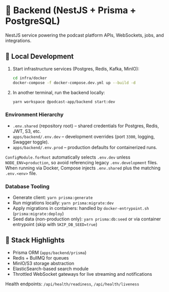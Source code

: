 # 🧠 Backend (NestJS + Prisma + PostgreSQL)

NestJS service powering the podcast platform APIs, WebSockets, jobs, and integrations.

## 🔧 Local Development

1. Start infrastructure services (Postgres, Redis, Kafka, MinIO):
   ```bash
   cd infra/docker
   docker-compose -f docker-compose.dev.yml up --build -d
   ```
2. In another terminal, run the backend locally:
   ```bash
   yarn workspace @podcast-app/backend start:dev
   ```

### Environment Hierarchy

- `.env.shared` (repository root) – shared credentials for Postgres, Redis, JWT, S3, etc.
- `apps/backend/.env.dev` – development overrides (port `3300`, logging, Swagger toggle).
- `apps/backend/.env.prod` – production defaults for containerized runs.

`ConfigModule.forRoot` automatically selects `.env.dev` unless `NODE_ENV=production`, so avoid referencing legacy `.env.development` files. When running via Docker, Compose injects `.env.shared` plus the matching `.env.<env>` file.

### Database Tooling

- Generate client: `yarn prisma:generate`
- Run migrations locally: `yarn prisma:migrate:dev`
- Apply migrations in containers: handled by `docker-entrypoint.sh` (`prisma:migrate:deploy`)
- Seed data (non-production only): `yarn prisma:db:seed` or via container entrypoint (skip with `SKIP_DB_SEED=true`)

## 🧩 Stack Highlights

- Prisma ORM (`apps/backend/prisma`)
- Redis + BullMQ for queues
- MinIO/S3 storage abstraction
- ElasticSearch-based search module
- Throttled WebSocket gateways for live streaming and notifications

Health endpoints: `/api/health/readiness`, `/api/health/liveness`
